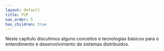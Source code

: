 ```yaml
---
layout: default
title: P2P
nav_order: 5
has_children: true
---
```


Neste capítulo discutimos alguns conceitos e tecnologias básicos para o entendimento e desenvolvimento de sistemas distribuídos.
